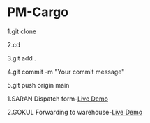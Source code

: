 
# PM-Cargo

1.git clone <repository-url>

2.cd <repo>

3.git add .

4.git commit -m "Your commit message"

5.git push origin main



1.SARAN Dispatch form-[Live Demo](https://team-3dpjx4it4-sarans-projects-6ab8095d.vercel.app)

2.GOKUL Forwarding to warehouse-[Live Demo](https://weather-gyzc6emn7-gokuls-projects-38331dbf.vercel.app)
